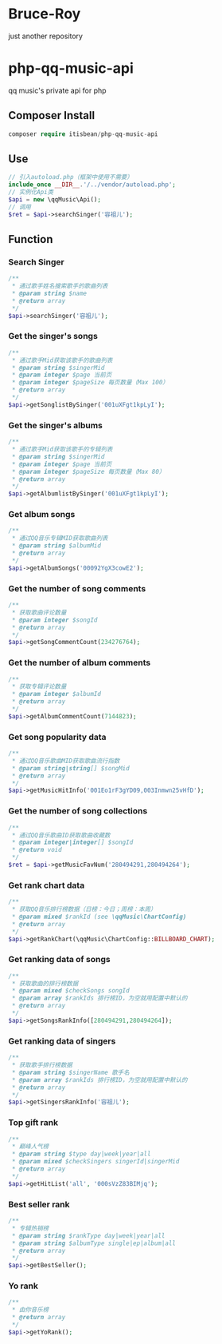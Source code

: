 # Bruce-Roy
just another repository
# php-qq-music-api

qq music's private api for php

## Composer Install

```php
composer require itisbean/php-qq-music-api
```

## Use

```php
// 引入autoload.php（框架中使用不需要）
include_once __DIR__.'/../vendor/autoload.php';
// 实例化Api类
$api = new \qqMusic\Api();
// 调用
$ret = $api->searchSinger('容祖儿');
```

## Function

### Search Singer

```php
/**
 * 通过歌手姓名搜索歌手的歌曲列表
 * @param string $name
 * @return array
 */
$api->searchSinger('容祖儿');
```

### Get the singer's songs

```php
/**
 * 通过歌手Mid获取该歌手的歌曲列表
 * @param string $singerMid
 * @param integer $page 当前页
 * @param integer $pageSize 每页数量（Max 100）
 * @return array
 */
$api->getSonglistBySinger('001uXFgt1kpLyI');
```

### Get the singer's albums

```php
/**
 * 通过歌手Mid获取该歌手的专辑列表
 * @param string $singerMid
 * @param integer $page 当前页
 * @param integer $pageSize 每页数量（Max 80）
 * @return array
 */
$api->getAlbumlistBySinger('001uXFgt1kpLyI');
```

### Get album songs

```php
/**
 * 通过QQ音乐专辑MID获取歌曲列表
 * @param string $albumMid
 * @return array
 */
$api->getAlbumSongs('00092YgX3cowE2');
```

### Get the number of song comments

```php
/**
 * 获取歌曲评论数量
 * @param integer $songId
 * @return array
 */
$api->getSongCommentCount(234276764);
```

### Get the number of album comments

```php
/**
 * 获取专辑评论数量
 * @param integer $albumId
 * @return array
 */
$api->getAlbumCommentCount(7144823);
```

### Get song popularity data

```php
/**
 * 通过QQ音乐歌曲MID获取歌曲流行指数
 * @param string|string[] $songMid
 * @return array
 */
$api->getMusicHitInfo('001Eo1rF3gYD09,003Inmwn25vHfD');
```

### Get the number of song collections

```php
/**
 * 通过QQ音乐歌曲ID获取歌曲收藏数
 * @param integer|integer[] $songId
 * @return void
 */
$ret = $api->getMusicFavNum('280494291,280494264');
```

### Get rank chart data

```php
/**
 * 获取QQ音乐排行榜数据（日榜：今日；周榜：本周）
 * @param mixed $rankId (see \qqMusic\ChartConfig)
 * @return array
 */
$api->getRankChart(\qqMusic\ChartConfig::BILLBOARD_CHART);
```

### Get ranking data of songs

```php
/**
 * 获取歌曲的排行榜数据
 * @param mixed $checkSongs songId
 * @param array $rankIds 排行榜ID，为空就用配置中默认的
 * @return array
 */
$api->getSongsRankInfo([280494291,280494264]);
```

### Get ranking data of singers

```php
/**
 * 获取歌手排行榜数据
 * @param string $singerName 歌手名
 * @param array $rankIds 排行榜ID，为空就用配置中默认的
 * @return array
 */
$api->getSingersRankInfo('容祖儿');
```

### Top gift rank

```php
/**
 * 巅峰人气榜
 * @param string $type day|week|year|all
 * @param mixed $checkSingers singerId|singerMid
 * @return array
 */
$api->getHitList('all', '000sVzZ83BIMjq');
```

### Best seller rank

```php
/**
 * 专辑热销榜
 * @param string $rankType day|week|year|all
 * @param string $albumType single|ep|album|all
 * @return array
 */
$api->getBestSeller();
```

### Yo rank

```php
/**
 * 由你音乐榜
 * @return array
 */
$api->getYoRank();
```
